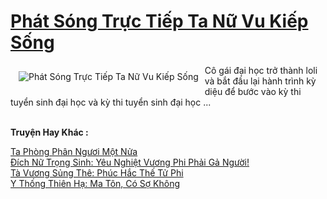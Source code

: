 <a href="https://truyentiki.com/phat-song-truc-tiep-ta-nu-vu-kiep-song.30542/" title="Phát Sóng Trực Tiếp Ta Nữ Vu Kiếp Sống"><h1>Phát Sóng Trực Tiếp Ta Nữ Vu Kiếp Sống</h1></a><div style="display:table"><img align="right" style="float: left; padding: 10px;" src="https://truyentiki.com/a/img/str/src/30542.jpg" alt="Phát Sóng Trực Tiếp Ta Nữ Vu Kiếp Sống">Cô gái đại học trở thành loli và bắt đầu lại hành trình kỳ diệu để bước vào kỳ thi tuyển sinh đại học và kỳ thi tuyển sinh đại học ...</div><p><br><b>Truyện Hay Khác :</b></p><a href="https://truyentiki.com/ta-phong-phan-nguoi-mot-nua.30541/" alt="Ta Phòng Phân Ngươi Một Nửa">Ta Phòng Phân Ngươi Một Nửa</a><br/><a href="https://github.com/nownovels/truyenhay/tree/master/truyenhay/30370/README.md" alt="Đích Nữ Trọng Sinh: Yêu Nghiệt Vương Phi Phải Gả Người!">Đích Nữ Trọng Sinh: Yêu Nghiệt Vương Phi Phải Gả Người!</a><br/><a href="https://github.com/nownovels/truyenhay/tree/master/truyenhay/30574/README.md" alt="Tà Vương Sủng Thê: Phúc Hắc Thế Tử Phi">Tà Vương Sủng Thê: Phúc Hắc Thế Tử Phi</a><br/><a href="https://github.com/nownovels/truyenhay/tree/master/truyenhay/30612/README.md" alt="Y Thống Thiên Hạ: Ma Tôn, Có Sợ Không">Y Thống Thiên Hạ: Ma Tôn, Có Sợ Không</a><br/>